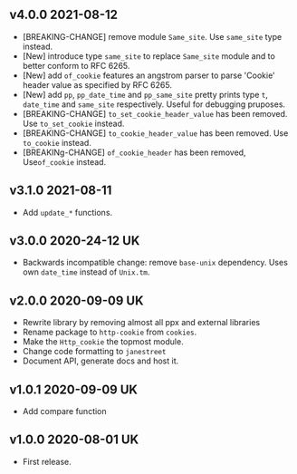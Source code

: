 ## v4.0.0 2021-08-12 

- [BREAKING-CHANGE] remove module `Same_site`. Use `same_site` type instead.
- [New] introduce type `same_site` to replace `Same_site` module and to better conform to RFC 6265.
- [New] add `of_cookie` features an angstrom parser to parse 'Cookie' header value as specified by RFC 6265.
- [New] add `pp`, `pp_date_time` and `pp_same_site` pretty prints type `t`, `date_time` and `same_site` respectively. Useful for debugging pruposes.
- [BREAKING-CHANGE] `to_set_cookie_header_value` has been removed. Use `to_set_cookie` instead.
- [BREAKING-CHANGE] `to_cookie_header_value` has been removed. Use `to_cookie` instead.
- [BREAKINg-CHANGE] `of_cookie_header` has been removed, Use`of_cookie` instead.

## v3.1.0 2021-08-11 

- Add `update_*` functions.

## v3.0.0 2020-24-12 UK

- Backwards incompatible change: remove `base-unix` dependency. Uses own `date_time` instead of `Unix.tm`.

## v2.0.0 2020-09-09 UK

- Rewrite library by removing almost all ppx and external libraries
- Rename package to `http-cookie` from `cookies`.
- Make the `Http_cookie` the topmost module.
- Change code formatting to `janestreet`
- Document API, generate docs and host it.

## v1.0.1 2020-09-09 UK

- Add compare function

## v1.0.0 2020-08-01 UK

- First release.
